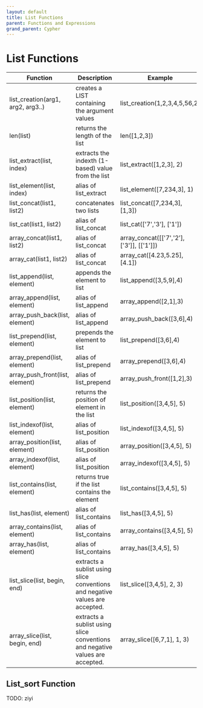 ```yaml
---
layout: default
title: List Functions
parent: Functions and Expressions 
grand_parent: Cypher
---
```

# List Functions

| Function | Description | Example | Result |
| ----------- | ----------- |  ----------- |  ----------- |
| list_creation(arg1, arg2, arg3..) | creates a LIST containing the argument values | list_creation(1,2,3,4,5,56,2) | [1,2,3,4,5,56,2] (LIST) |
| len(list) | returns the length of the list | len([1,2,3]) | 3 (INT64) |
| list_extract(list, index) | extracts the indexth (1-based) value from the list | list_extract([1,2,3], 2) | 2 (INT64) |
| list_element(list, index) | alias of list_extract | list_element([7,234,3], 1) | 7 (INT64) |
| list_concat(list1, list2) | concatenates two lists | list_concat([7,234,3], [1,3]) | [7,234,3,1,3] (LIST) |
| list_cat(list1, list2) | alias of list_concat | list_cat(['7','3'], ['1']) | ['7','3','1'] (LIST) |
| array_concat(list1, list2) | alias of list_concat | array_concat([['7','2'],['3']], [['1']]) | [['7','2'],['3'],['1']] (LIST) |
| array_cat(list1, list2) | alias of list_concat | array_cat([4.23,5.25], [4.1]) | [4.23,5.25,4.1] (LIST) |
| list_append(list, element) | appends the element to list | list_append([3,5,9],4) | [3,5,9,4] (LIST) |
| array_append(list, element) | alias of list_append | array_append([2,1],3) | [2,1,3] (LIST) |
| array_push_back(list, element) | alias of list_append | array_push_back([3,6],4) | [3,6,4] (LIST) |
| list_prepend(list, element) | prepends the element to list | list_prepend([3,6],4) | [4,3,6] (LIST) |
| array_prepend(list, element) | alias of list_prepend | array_prepend([3,6],4) | [4,3,6] (LIST) |
| array_push_front(list, element) | alias of list_prepend | array_push_front([1,2],3) | [3,1,2] (LIST) |
| list_position(list, element) | returns the position of element in the list | list_position([3,4,5], 5) | 3 (INT64) |
| list_indexof(list, element) | alias of list_position | list_indexof([3,4,5], 5) | 3 (INT64) |
| array_position(list, element) | alias of list_position | array_position([3,4,5], 5) | 3 (INT64) |
| array_indexof(list, element) | alias of list_position | array_indexof([3,4,5], 5) | 3 (INT64) |
| list_contains(list, element) | returns true if the list contains the element | list_contains([3,4,5], 5) | true (BOOL) |
| list_has(list, element) | alias of list_contains | list_has([3,4,5], 5) | true (BOOL) |
| array_contains(list, element) | alias of list_contains | array_contains([3,4,5], 5) | true (BOOL) |
| array_has(list, element) | alias of list_contains | array_has([3,4,5], 5) | true (BOOL) |
| list_slice(list, begin, end) | extracts a sublist using slice conventions and negative values are accepted. | list_slice([3,4,5], 2, 3) | [4] (LIST)|
| array_slice(list, begin, end) | extracts a sublist using slice conventions and negative values are accepted. | array_slice([6,7,1], 1, 3) | [6,7] (LIST)|

## List_sort Function
TODO: ziyi
